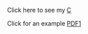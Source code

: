 

Click here to see my [C](files/CV__Gonzalo_Contreras.pdf)

Click for an example [PDF1](paper1.pdf) 

